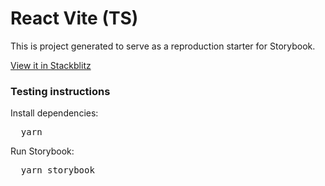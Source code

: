 <h1>React Vite (TS)</h1>

<p>
  This is project generated to serve as a reproduction starter for Storybook.
</p>

<a href="https://stackblitz.com/github/devgioele/sb-issue-controls-incomplete">
View it in Stackblitz
</a>

<h3>Testing instructions</h3>

<p>Install dependencies:</p>
<pre>
  yarn
</pre>

<p>Run Storybook:</p>
<pre>
  yarn storybook
</pre>
